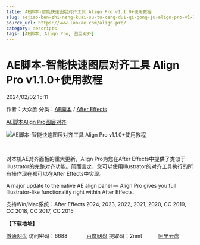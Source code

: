 ```yaml
---
title: AE脚本-智能快速图层对齐工具 Align Pro v1.1.0+使用教程
slug: aejiao-ben-zhi-neng-kuai-su-tu-ceng-dui-qi-gong-ju-align-pro-v1-1-0-shi-yong-jiao-cheng
source_url: https://www.lookae.com/align-pro/
category: aescripts
tags: [AE脚本, Align Pro, 图层对齐]
---
```

# AE脚本-智能快速图层对齐工具 Align Pro v1.1.0+使用教程

2024/02/02 15:11

作者：大众脸
分类：[AE脚本](https://www.lookae.com/after-effects/aescripts/) / [After Effects](https://www.lookae.com/after-effects/)

[AE脚本](https://www.lookae.com/tag/ae%e8%84%9a%e6%9c%ac/)[Align Pro](https://www.lookae.com/tag/align-pro/)[图层对齐](https://www.lookae.com/tag/%e5%9b%be%e5%b1%82%e5%af%b9%e9%bd%90/)

![AE脚本-智能快速图层对齐工具 Align Pro v1.1.0+使用教程](https://www.lookae.com/wp-content/uploads/2023/12/Align-Pro.jpg "AE脚本-智能快速图层对齐工具 Align Pro v1.1.0+使用教程-LookAE.com")

[﻿](https://cloud.video.taobao.com/play/u/null/p/1/e/6/t/1/442389081565.mp4)

对本机AE对齐面板的重大更新，Align Pro为您在After Effects中提供了类似于Illustrator的完整对齐功能。简而言之，您可以使用Illustrator的对齐工具执行的所有操作现在都可以在After Effects中实现。

A major update to the native AE align panel — Align Pro gives you full Illustrator-like functionality right within After Effects.

支持Win/Mac系统：After Effects 2024, 2023, 2022, 2021, 2020, CC 2019, CC 2018, CC 2017, CC 2015

**【下载地址】**

[城通网盘](https://url70.ctfile.com/f/2827370-1017408095-f9829b?p=4431) 访问密码：6688             [百度网盘](https://pan.baidu.com/s/1cC_F5fuvDXwqMERW5EvgiA?pwd=2nmt) 提取码：2nmt           [阿里云盘](https://www.alipan.com/s/RqvdVehcGxf)

